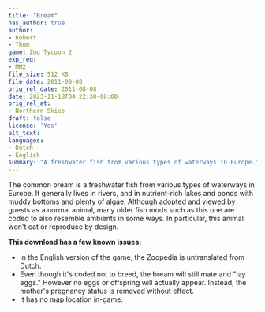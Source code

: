 ```yaml
---
title: "Bream"
has_author: true
author: 
- Robert
- Thom
game: Zoo Tycoon 2
exp_req: 
- MM2
file_size: 512 KB
file_date: 2011-08-08
orig_rel_date: 2011-08-08
date: 2023-11-18T04:22:30-08:00
orig_rel_at: 
- Northern Skies
draft: false
license: 'Yes'
alt_text: 
languages:
- Dutch
- English
summary: "A freshwater fish from various types of waterways in Europe."
---
```

The common bream is a freshwater fish from various types of waterways in Europe. It generally lives in rivers, and in nutrient-rich lakes and ponds with muddy bottoms and plenty of algae. Although adopted and viewed by guests as a normal animal, many older fish mods such as this one are coded to also resemble ambients in some ways. In particular, this animal won't eat or reproduce by design.

**This download has a few known issues:**
- In the English version of the game, the Zoopedia is untranslated from Dutch.
- Even though it's coded not to breed, the bream will still mate and "lay eggs." However no eggs or offspring will actually appear. Instead, the mother's pregnancy status is removed without effect.
- It has no map location in-game.